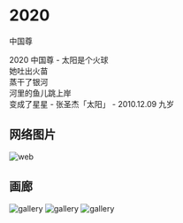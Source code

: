 2020
===
中国尊

<!-- eedoc {
	"banner":false,
	"create_time":"2019-07-18 21:45",
	"update_time":"2019-10-07 20:01",
	"cover":"http://img.1991th.com/tuchongeter/statics/single-gallery-01.jpg",
	"spine":"http://img.1991th.com/tuchongeter/statics/single-gallery-01.jpg"
} eedoc -->

<name class="x"/>
2020

<desc class="x"/>
中国尊

<intro class="x"/>
- 太阳是个火球<br>她吐出火苗<br>蒸干了银河<br>河里的鱼儿跳上岸<br>变成了星星
- 张圣杰「太阳」
- 2010.12.09 九岁

<page class="x"/>

## 网络图片
![web](http://img.1991th.com/tuchongeter/statics/single-gallery-03.jpg)

## 画廊
![gallery](http://img.1991th.com/tuchongeter/statics/single-gallery-01.jpg)
![gallery](http://img.1991th.com/tuchongeter/statics/single-gallery-02.jpg)
![gallery](http://img.1991th.com/tuchongeter/statics/single-gallery-03.jpg)
